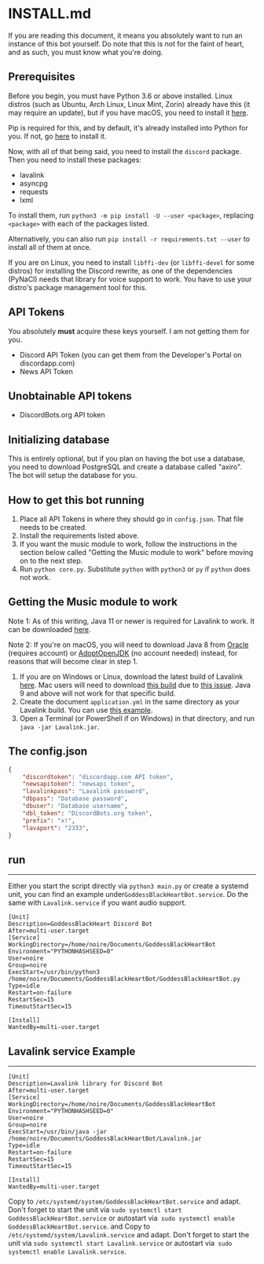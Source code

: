 # INSTALL.md

If you are reading this document, it means you absolutely want to run an instance of this bot yourself. Do note that this is not for the faint of heart, and as such, you must know what you're doing.

## Prerequisites

Before you begin, you must have Python 3.6 or above installed. Linux distros (such as Ubuntu, Arch Linux, Linux Mint, Zorin) already have this (it may require an update), but if you have macOS, you need to install it [here](https://www.python.org/downloads/).

Pip is required for this, and by default, it's already installed into Python for you. If not, go [here](https://pip.pypa.io/en/stable/installing/) to install it.

Now, with all of that being said, you need to install the `discord` package. Then you need to install these packages:

* lavalink
* asyncpg
* requests
* lxml

To install them, run `python3 -m pip install -U --user <package>`, replacing `<package>` with each of the packages listed.

Alternatively, you can also run `pip install -r requirements.txt --user` to install all of them at once.

If you are on Linux, you need to install `libffi-dev` (or `libffi-devel` for some distros) for installing the Discord rewrite, as one of the dependencies (PyNaCl) needs that library for voice support to work. You have to use your distro's package management tool for this.

## API Tokens

You absolutely **must** acquire these keys yourself. I am not getting them for you.

* Discord API Token (you can get them from the Developer's Portal on discordapp.com)
* News API Token

## Unobtainable API tokens

* DiscordBots.org API token

## Initializing database

This is entirely optional, but if you plan on having the bot use a database, you need to download PostgreSQL and
create a database called "axiro". The bot will setup the database for you.

## How to get this bot running

1. Place all API Tokens in where they should go in `config.json`. That file needs to be created.
2. Install the requirements listed above.
3. If you want the music module to work, follow the instructions in the section below called "Getting the Music module to work" before moving on to the next step.
4. Run `python core.py`. Substitute `python` with `python3` or `py` if `python` does not work.

## Getting the Music module to work

Note 1: As of this writing, Java 11 or newer is required for Lavalink to work. It can be downloaded [here](https://www.oracle.com/technetwork/java/javase/overview/index.html).

Note 2: If you're on macOS, you will need to download Java 8 from [Oracle](https://www.oracle.com/technetwork/java/javase/overview/index.html) (requires account) or [AdoptOpenJDK](https://adoptopenjdk.net/) (no account needed) instead, for reasons that will become clear in step 1.

1. If you are on Windows or Linux, download the latest build of Lavalink [here](https://ci.fredboat.com/viewLog.html?buildId=lastSuccessful&buildTypeId=Lavalink_Build&tab=artifacts&guest=1). Mac users will need to download [this build](https://github.com/Cog-Creators/Lavalink-Jars/releases/download/3.2.1_846/Lavalink.jar) due to [this issue](https://github.com/Frederikam/Lavalink/issues/180). Java 9 and above will not work for that specific build.
2. Create the document `application.yml` in the same directory as your Lavalink build. You can use [this example](https://github.com/Frederikam/Lavalink/blob/master/LavalinkServer/application.yml.example).
3. Open a Terminal (or PowerShell if on Windows) in that directory, and run `java -jar Lavalink.jar`.

## The config.json

```json
{
    "discordtoken": "discordapp.com API token",
    "newsapitoken": "newsapi token",
    "lavalinkpass": "Lavalink password",
    "dbpass": "Database password",
    "dbuser": "Database username",
    "dbl_token": "DiscordBots.org token",
    "prefix": "x!",
    "lavaport": "2333",
}
```

## run
-------------
Either you start the script directly via `python3 main.py` or create a systemd unit, you can find an example under`GoddessBlackHeartBot.service`. Do the same with `Lavalink.service` if you want audio support.

```
[Unit]
Description=GoddessBlackHeart Discord Bot
After=multi-user.target
[Service]
WorkingDirectory=/home/noire/Documents/GoddessBlackHeartBot
Environment="PYTHONHASHSEED=0"
User=noire
Group=noire
ExecStart=/usr/bin/python3 /home/noire/Documents/GoddessBlackHeartBot/GoddessBlackHeartBot.py
Type=idle
Restart=on-failure
RestartSec=15
TimeoutStartSec=15

[Install]
WantedBy=multi-user.target
```

## Lavalink service Example
-------------
```
[Unit]
Description=Lavalink library for Discord Bot
After=multi-user.target
[Service]
WorkingDirectory=/home/noire/Documents/GoddessBlackHeartBot
Environment="PYTHONHASHSEED=0"
User=noire
Group=noire
ExecStart=/usr/bin/java -jar /home/noire/Documents/GoddessBlackHeartBot/Lavalink.jar
Type=idle
Restart=on-failure
RestartSec=15
TimeoutStartSec=15

[Install]
WantedBy=multi-user.target
```

Copy to `/etc/systemd/system/GoddessBlackHeartBot.service` and adapt. Don't forget to start the unit via `sudo systemctl start GoddessBlackHeartBot.service` or autostart via` sudo systemctl enable GoddessBlackHeartBot.service`.
and
Copy to `/etc/systemd/system/Lavalink.service` and adapt. Don't forget to start the unit via `sudo systemctl start Lavalink.service` or autostart via` sudo systemctl enable Lavalink.service`.